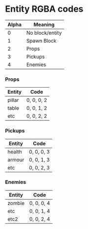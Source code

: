 
# Entity RGBA codes


| Alpha        | Meaning                |
| ------------ | ---------------------- |
| 0            | No block/entity        |
| 1            | Spawn Block            |
| 2            | Props                  |
| 3            | Pickups                |
| 4            | Enemies                |


### Props
| Entity       | Code                   |
| ------------ | ---------------------- |
| pillar       | 0, 0, 0, 2             |
| table        | 0, 0, 1, 2             |
| etc          | 0, 0, 2, 2             |


### Pickups
| Entity       | Code                   |
| ------------ | ---------------------- |
| health       | 0, 0, 0, 3             |
| armour       | 0, 0, 1, 3             |
| etc          | 0, 0, 2, 3             |


### Enemies
| Entity       | Code                   |
| ------------ | ---------------------- |
| zombie       | 0, 0, 0, 4             |
| etc          | 0, 0, 1, 4             |
| etc2         | 0, 0, 2, 4             |
